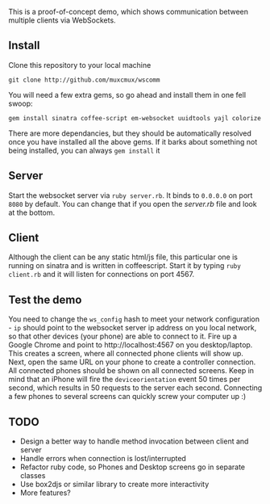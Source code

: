 This is a proof-of-concept demo, which shows communication between multiple clients via WebSockets.

## Install

Clone this repository to your local machine

    git clone http://github.com/muxcmux/wscomm
  
You will need a few extra gems, so go ahead and install them in one fell swoop:

    gem install sinatra coffee-script em-websocket uuidtools yajl colorize
  
There are more dependancies, but they should be automatically resolved once you have installed all the above gems. If it barks about something not being installed, you can always `gem install` it

## Server

Start the websocket server via `ruby server.rb`. It binds to `0.0.0.0` on port `8080` by default. You can change that if you open the _server.rb_ file and look at the bottom.

## Client

Although the client can be any static html/js file, this particular one is running on sinatra and is written in coffeescript. Start it by typing `ruby client.rb` and it will listen for connections on port 4567.

## Test the demo

You need to change the `ws_config` hash to meet your network configuration - `ip` should point to the websocket server ip address on you local network, so that other devices (your phone) are able to connect to it. Fire up a Google Chrome and point to http://localhost:4567 on you desktop/laptop. This creates a screen, where all connected phone clients will show up. Next, open the same URL on your phone to create a controller connection. All connected phones should be shown on all connected screens. Keep in mind that an iPhone will fire the `deviceorientation` event 50 times per second, which results in 50 requests to the server each second. Connecting a few phones to several screens can quickly screw your computer up :)

## TODO

  * Design a better way to handle method invocation between client and server
  * Handle errors when connection is lost/interrupted
  * Refactor ruby code, so Phones and Desktop screens go in separate classes
  * Use box2djs or similar library to create more interactivity
  * More features?